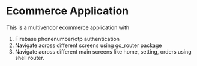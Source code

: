 <!-- # flutter_clean_architecture

A new Flutter project.

## Getting Started

This project is a starting point for a Flutter application.

A few resources to get you started if this is your first Flutter project:

- [Lab: Write your first Flutter app](https://docs.flutter.dev/get-started/codelab)
- [Cookbook: Useful Flutter samples](https://docs.flutter.dev/cookbook)

For help getting started with Flutter development, view the
[online documentation](https://docs.flutter.dev/), which offers tutorials,
samples, guidance on mobile development, and a full API reference. -->




# Ecommerce Application

This is a multivendor ecommerce application with

1. Firebase phonenumber/otp authentication
2. Navigate across different screens using go_router package
3. Navigate across different main screens like home, setting, orders using shell router.
